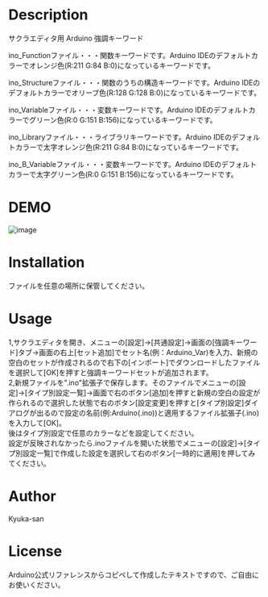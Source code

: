 # Description
サクラエディタ用 Arduino 強調キーワード

ino_Functionファイル・・・関数キーワードです。Arduino IDEのデフォルトカラーでオレンジ色(R:211 G:84 B:0)になっているキーワードです。

ino_Structureファイル・・・関数のうちの構造キーワードです。Arduino IDEのデフォルトカラーでオリーブ色(R:128 G:128 B:0)になっているキーワードです。

ino_Variableファイル・・・変数キーワードです。Arduino IDEのデフォルトカラーでグリーン色(R:0 G:151 B:156)になっているキーワードです。

ino_Libraryファイル・・・ライブラリキーワードです。Arduino IDEのデフォルトカラーで太字オレンジ色(R:211 G:84 B:0)になっているキーワードです。

ino_B_Variableファイル・・・変数キーワードです。Arduino IDEのデフォルトカラーで太字グリーン色(R:0 G:151 B:156)になっているキーワードです。

# DEMO

![image](https://user-images.githubusercontent.com/102705837/160963548-c12bb0b6-ccd6-47d5-a978-d6117803f632.png)

# Installation

ファイルを任意の場所に保管してください。

# Usage

1,サクラエディタを開き、メニューの[設定]→[共通設定]→画面の[強調キーワード]タブ→画面の右上[セット追加]でセット名(例：Arduino_Var)を入力、新規の空白のセットが作成されるので右下の[インポート]でダウンロードしたファイルを選択して[OK]を押すと強調キーワードセットが追加されます。  
2,新規ファイルを".ino"拡張子で保存します。そのファイルでメニューの[設定]→[タイプ別設定一覧]→画面で右のボタン[追加]を押すと新規の空白の設定が作られるので選択した状態で右のボタン[設定変更]を押すと[タイプ別設定]ダイアログが出るので設定の名前(例:Arduino(.ino))と適用するファイル拡張子(.ino)を入力して[OK]。  
後はタイプ別設定で任意のカラーなどを設定してください。  
設定が反映されなかったら.inoファイルを開いた状態でメニューの[設定]→[タイプ別設定一覧]で作成した設定を選択して右のボタン[一時的に適用]を押してみてください。

# Author

Kyuka-san

# License

Arduino公式リファレンスからコピペして作成したテキストですので、ご自由にお使いください。
